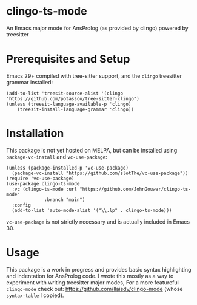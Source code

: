 # clingo-ts-mode
An Emacs major mode for AnsProlog (as provided by clingo) powered by treesitter

# Prerequisites and Setup

Emacs 29+ compiled with tree-sitter support, and the `clingo` treesitter grammar installed: 
```elisp
(add-to-list 'treesit-source-alist '(clingo "https://github.com/potassco/tree-sitter-clingo")
(unless (treesit-language-available-p 'clingo)
	(treesit-install-language-grammar 'clingo))
```

# Installation 
This package is not yet hosted on MELPA, but can be installed using `package-vc-install` and `vc-use-package`:
```elisp 
(unless (package-installed-p 'vc-use-package)
  (package-vc-install "https://github.com/slotThe/vc-use-package"))
(require 'vc-use-package)
(use-package clingo-ts-mode
  :vc (clingo-ts-mode :url "https://github.com/JohnGouwar/clingo-ts-mode"
		      :branch "main")
  :config
  (add-to-list 'auto-mode-alist '("\\.lp" . clingo-ts-mode)))
```

`vc-use-package` is not strictly necessary and is actually included in Emacs 30. 

# Usage 

This package is a work in progress and provides basic syntax highlighting and indentation for 
AnsProlog code. I wrote this mostly as a way to experiment with writing treesitter major modes, 
For a more featureful `clingo-mode` check out: https://github.com/llaisdy/clingo-mode (whose `syntax-table` I copied). 
